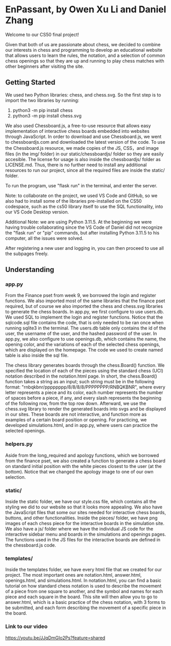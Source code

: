# EnPassant, by Owen Xu Li and Daniel Zhang

Welcome to our CS50 final project! 

Given that both of us are passionate about chess, we decided to combine our interests in chess and programming to develop an educational website that allows users to learn the rules, the notation, and a selection of common chess openings so that they are up and running to play chess matches with other beginners after visiting the site.

## Getting Started

We used two Python libraries: chess, and chess.svg. So the first step is to import the two libraries by running:
1. python3 -m pip install chess
2. python3 -m pip install chess.svg

We also used Chessboard.js, a free-to-use resource that allows easy implementation of interactive chess boards embedded into websites through JavaScript. In order to download and use Chessboard.js, we went to chessboardjs.com and downloaded the latest version of the code. To use the Chessboard.js resource, we made copies of the JS, CSS，and image files (in the img/ folder) in our static/chessboardjs/ folder so they are easily accesible. The license for usage is also inside the chessboardjs/ folder as LICENSE.md. Thus, there is no further need to install any additional resources to run our project, since all the required files are inside the static/ folder.

To run the program, use "flask run" in the terminal, and enter the server.

Note: to collaborate on the project, we used VS Code and GitHub, so we also had to install some of the libraries pre-installed on the CS50 codespace, such as the cs50 library itself to use the SQL functionality, into our VS Code Desktop version.

Additional Note: we are using Python 3.11.5. At the beginning we were having trouble collaborating since the VS Code of Daniel did not recognize the "flask run" or "pip" commands, but after installing Python 3.11.5 to his computer, all the issues were solved.

After registering a new user and logging in, you can then proceed to use all the subpages freely.

## Understanding

### app.py

From the Finance pset from week 9, we borrowed the login and register functions. We also imported most of the same libraries that the finance pset required, but of course we also imported the chess and chess.svg libraries to generate the chess boards. In app.py, we first configure to use users.db. We used SQL to implement the login and register functions. Notice that the sqlcode.sql file contains the code, that is only needed to be ran once when running sqlite3 in the terminal. The users.db table only contains the id of the user, the username of the user, and the hashed password of the user. In app.py, we also configure to use openings.db, which contains the name, the opening color, and the variations of each of the selected chess openings, which are displayed on the homepage. The code we used to create named table is also inside the sql file.

The chess library generates boards through the chess.Board() function. We specified the location of each of the pieces using the standard chess (UCI) notation described in the notation.html page. In short, the chess.Board() function takes a string as an input; such string must be in the following format: "rnbqkbnr/pppppppp/8/8/8/8/PPPPPPPP/RNBQKBNR", where every letter represents a piece and its color, each number represents the number of spaces before a piece, if any, and every slash represents the beginning of the following row, from the top row down. Afterward, we use the chess.svg library to render the generated boards into svgs and be displayed in our sites. These boards are not interactive, and function more as examples of a certain board position or opening. For practicing, we developed simulations.html, and in app.py, where users can practice the selected openings.

### helpers.py

Aside from the long_required and apology functions, which we borrowed from the finance pset, we also created a function to generate a chess board on standard initial position with the white pieces closest to the user (at the bottom). Notice that we changed the apology image to one of our own selection.

### static/

Inside the static folder, we have our style.css file, which contains all the styling we did to our website so that it looks more appealing. We also have the JavaScript files that some our sites needed for interactive chess boards, buttons, and other functionalities. Inside the pieces/ folder, we have png images of each chess piece for the interactive boards in the simulation site. We also have a js/ folder where we have the individual JS code for the interactive sidebar menu and boards in the simulations and openings pages. The functions used in the JS files for the interactive boards are defined in the chessboard.js code.

### templates/

Inside the templates folder, we have every html file that we created for our project. The most important ones are notation.html, answer.html, openings.html, and simulations.html. In notation.html, you can find a basic tutorial on how standard chess notation is used to describe the movement of a piece from one square to another, and the symbol and names for each piece and each square in the board. This site will then allow you to go to answer.html, which is a basic practice of the chess notation, with 3 forms to be submitted, and each form describing the movement of a specific piece in the board. 

### Link to our video

https://youtu.be/JJqDmGIo2Ps?feature=shared

